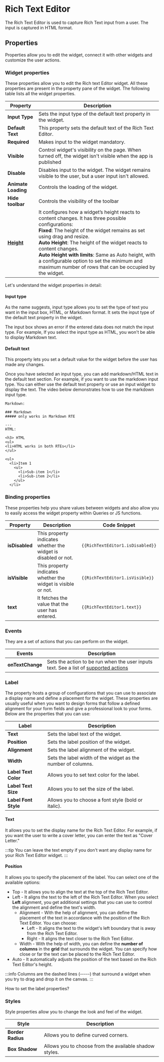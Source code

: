 # Rich Text Editor

The Rich Text Editor is used to capture Rich Text input from a user. The input is captured in HTML format.

<VideoEmbed host="youtube" videoId="_KrxFScQJys" title="How to use Rich Text Editor Widget" caption="How to use Rich Text Editor Widget"/>

## Properties

Properties allow you to edit the widget, connect it with other widgets and customize the user actions.

### Widget properties

These properties allow you to edit the Rich text Editor widget. All these properties are present in the property pane of the widget. The following table lists all the widget properties.

| Property            | Description                                                                                                         |
| ------------------- | ------------------------------------------------------------------------------------------------------------------- |
| **Input Type**      | Sets the input type of the default text property in the widget.                                                     |
| **Default Text**    | This property sets the default text of the Rich Text Editor.                                                        |
| **Required**        | Makes input to the widget mandatory.                                                                                |
| **Visible**         | Control widget's visibility on the page. When turned off, the widget isn't visible when the app is published |
| **Disable**         | Disables input to the widget. The widget remains visible to the user, but a user input isn't allowed.      |
| **Animate Loading** | Controls the loading of the widget.                                                                                 |
| **Hide toolbar**    | Controls the visibility of the toolbar                                                                              |
| [**Height**](/reference/widgets/#height)        | It configures how a widget’s height reacts to content changes. It has three possible configurations:<br/>**Fixed**: The height of the widget remains as set using drag and resize.<br/>**Auto Height**: The height of the widget reacts to content changes.<br/>  **Auto Height with limits**: Same as Auto height, with a configurable option to set the minimum and maximum number of rows that can be occupied by the widget.                                      |


Let's understand the widget properties in detail:

#### Input type

As the name suggests, input type allows you to set the type of text you want in the input box, HTML, or Markdown format. It sets the input type of the default text property in the widget.

The input box shows an error if the entered data does not match the input type. For example, If you select the input type as HTML, you won't be able to display Markdown text.

#### Default text

This property lets you set a default value for the widget before the user has made any changes.

Once you have selected an input type, you can add markdown/HTML text in the default text section. For example, if you want to use the markdown input type. You can either use the default text property or use an input widget to display the text. The video below demonstrates how to use the markdown input type.

<VideoEmbed host="youtube" videoId="Ld8bxUvY0p0" title="Default text" caption="Default text"/>

```
Markdown: 

### Markdown 
##### only works in Markdown RTE

---
HTML: 

<h3> HTML
<ul>
<li>HTML works in both RTEs</li>
</ul>

<ul>
  <li>Item 1
    <ul>
      <li>Sub-item 1</li>
      <li>Sub-item 2</li>
    </ul>
  </li>
```



### Binding properties

These properties help you share values between widgets and also allow you to easily access the widget property within Queries or JS functions.

| Property       | Description                                                    | Code Snippet                     |
| -------------- | -------------------------------------------------------------- | -------------------------------- |
| **isDisabled** | This property indicates whether the widget is disabled or not. | `{{RichTextEditor1.isDisabled}}` |
| **isVisible**  | This property indicates whether the widget is visible or not.  | `{{RichTextEditor1.isVisible}}`  |
| **text**       | It fetches the value that the user has entered.                | `{{RichTextEditor1.text}}`       |

### Events

They are a set of actions that you can perform on the widget.

| Events           | Description                                                                                                                   |  
| ---------------- | ----------------------------------------------------------------------------------------------------------------------------- | 
| **onTextChange** | Sets the action to be run when the user inputs text. See a list of [supported actions](../appsmith-framework/widget-actions/) |  

### Label

The property hosts a group of configurations that you can use to associate a display name and define a placement for the widget. These properties are usually useful when you want to design forms that follow a defined alignment for your form fields and give a professional look to your forms. Below are the properties that you can use:

| Label                | Description                                                  |
| -------------------- | ------------------------------------------------------------ |
| **Text**             | Sets the label text of the widget.                           |
| **Position**         | Sets the label position of the widget.                       |
| **Alignment**        | Sets the label alignment of the widget.                      |
| **Width**            | Sets the label width of the widget as the number of columns. |
| **Label Text Color** | Allows you to set text color for the label.                  |
| **Label Text Size**  | Allows you to set the size of the label.                     |
| **Label Font Style** | Allows you to choose a font style (bold or italic).     |

#### **Text**

It allows you to set the display name for the Rich Text Editor. For example, if you want the user to write a cover letter, you can enter the text as "Cover Letter."

:::tip
You can leave the text empty if you don't want any display name for your Rich Text Editor widget.
:::

#### Position

It allows you to specify the placement of the label. You can select one of the available options:

* Top - It allows you to align the text at the top of the Rich Text Editor.
* Left - It aligns the text to the left of the Rich Text Editor. When you select **Left** alignment, you get additional settings that you can use to control the alignment and define the text's width.
  * Alignment - With the help of alignment, you can define the placement of the text in accordance with the position of the Rich Text Editor. You can choose:
    * Left - It aligns the text to the widget's left boundary that is away from the Rich Text Editor.
    * Right - It aligns the text closer to the Rich Text Editor.
  * Width - With the help of width, you can define the **number of columns** in the **grid** that surrounds the widget. You can specify how close or far the text can be placed to the Rich Text Editor.
* Auto - It automatically adjusts the position of the text based on the Rich Text Editor's height.

:::info
Columns are the dashed lines (-----) that surround a widget when you try to drag and drop it on the canvas.
:::

How to set the label properties?

<VideoEmbed host="youtube" videoId="WACXsnoBa5Y" title="How to set the label properties?" caption="How to set the label properties?"/>

### Styles

Style properties allow you to change the look and feel of the widget. 

| Style             | Description                                            |
| ----------------- | ------------------------------------------------------ |
| **Border Radius** | Allows you to define curved corners.                   |
| **Box Shadow**    | Allows you to choose from the available shadow styles. |

